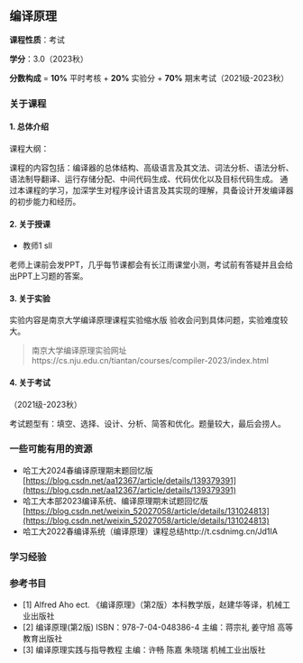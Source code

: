 ## 编译原理

**课程性质**：考试

**学分**：3.0（2023秋）

**分数构成** = **10%** 平时考核 + **20%** 实验分 + **70%** 期末考试（2021级-2023秋）


### 关于课程


#### 1. 总体介绍

课程大纲：

课程的内容包括：编译器的总体结构、高级语言及其文法、词法分析、语法分析、语法制导翻译、运行存储分配、中间代码生成、代码优化以及目标代码生成。 通过本课程的学习，加深学生对程序设计语言及其实现的理解，具备设计开发编译器的初步能力和经历。


#### 2. 关于授课

- 教师1 sll

老师上课前会发PPT，几乎每节课都会有长江雨课堂小测，考试前有答疑并且会给出PPT上习题的答案。


#### 3. 关于实验


实验内容是南京大学编译原理课程实验缩水版
验收会问到具体问题，实验难度较大。

> 南京大学编译原理实验网址https://cs.nju.edu.cn/tiantan/courses/compiler-2023/index.html


#### 4. 关于考试

（2021级-2023秋）

考试题型有：填空、选择、设计、分析、简答和优化。题量较大，最后会捞人。


### 一些可能有用的资源

- 哈工大2024春编译原理期末题回忆版[https://blog.csdn.net/aa12367/article/details/139379391](https://blog.csdn.net/aa12367/article/details/139379391)
- 哈工大本部2023编译系统、编译原理期末试题回忆版[https://blog.csdn.net/weixin_52027058/article/details/131024813](https://blog.csdn.net/weixin_52027058/article/details/131024813)
- 哈工大2022春编译系统（编译原理）课程总结http://t.csdnimg.cn/Jd1IA

### 学习经验



### 参考书目

- [1] Alfred Aho ect. 《编译原理》（第2版）本科教学版，赵建华等译，机械工业出版社
- [2] 编译原理(第2版) ISBN：978-7-04-048386-4 主编：蒋宗礼 姜守旭 高等教育出版社
- [3] 编译原理实践与指导教程 主编：许畅  陈嘉  朱晓瑞  机械工业出版社
